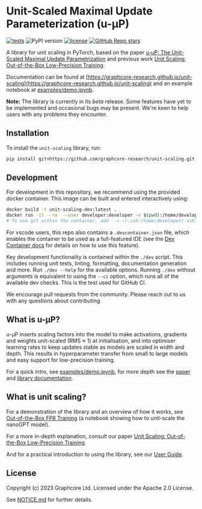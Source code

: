# Unit-Scaled Maximal Update Parameterization (u-μP)

[![tests](https://github.com/graphcore-research/unit-scaling/actions/workflows/ci.yaml/badge.svg)](https://github.com/graphcore-research/unit-scaling/actions/workflows/ci-public.yaml)
![PyPI version](https://img.shields.io/pypi/v/unit-scaling)
[![license](https://img.shields.io/badge/License-Apache%202.0-blue.svg)](https://github.com/graphcore-research/unit-scaling/blob/main/LICENSE)
[![GitHub Repo stars](https://img.shields.io/github/stars/graphcore-research/unit-scaling)](https://github.com/graphcore-research/unit-scaling/stargazers)

A library for unit scaling in PyTorch, based on the paper [u-μP: The Unit-Scaled Maximal Update Parametrization](https://arxiv.org/abs/2407.17465) and previous work [Unit Scaling: Out-of-the-Box Low-Precision Training](https://arxiv.org/abs/2303.11257).

Documentation can be found at
[https://graphcore-research.github.io/unit-scaling](https://graphcore-research.github.io/unit-scaling) and an example notebook at [examples/demo.ipynb](examples/demo.ipynb).

**Note:** The library is currently in its _beta_ release.
Some features have yet to be implemented and occasional bugs may be present.
We're keen to help users with any problems they encounter.

## Installation

To install the `unit-scaling` library, run:

```sh
pip install git+https://github.com/graphcore-research/unit-scaling.git
```

## Development

For development in this repository, we recommend using the provided docker container.
This image can be built and entered interactively using:

```sh
docker build -t unit-scaling-dev:latest .
docker run -it --rm  --user developer:developer -v $(pwd):/home/developer/unit-scaling unit-scaling-dev:latest
# To use git within the container, add `-v ~/.ssh:/home/developer/.ssh:ro -v ~/.gitconfig:/home/developer/.gitconfig:ro`.
```

For vscode users, this repo also contains a `.devcontainer.json` file, which enables the container to be used as a full-featured IDE (see the [Dev Container docs](https://code.visualstudio.com/docs/devcontainers/containers) for details on how to use this feature).

Key development functionality is contained within the `./dev` script. This includes running unit tests, linting, formatting, documentation generation and more. Run `./dev --help` for the available options. Running `./dev` without arguments is equivalent to using the `--ci` option, which runs all of the available dev checks. This is the test used for GitHub CI.

We encourage pull requests from the community. Please reach out to us with any questions about contributing.

## What is u-μP?

u-μP inserts scaling factors into the model to make activations, gradients and weights unit-scaled (RMS ≈ 1) at initialisation, and into optimiser learning rates to keep updates stable as models are scaled in width and depth. This results in hyperparameter transfer from small to large models and easy support for low-precision training.

For a quick intro, see [examples/demo.ipynb](examples/demo.ipynb), for more depth see the [paper](https://arxiv.org/abs/2407.17465) and [library documentation](https://graphcore-research.github.io/unit-scaling/).

## What is unit scaling?

For a demonstration of the library and an overview of how it works, see
[Out-of-the-Box FP8 Training](https://github.com/graphcore-research/out-of-the-box-fp8-training/blob/main/out_of_the_box_fp8_training.ipynb)
(a notebook showing how to unit-scale the nanoGPT model).

For a more in-depth explanation, consult our paper
[Unit Scaling: Out-of-the-Box Low-Precision Training](https://arxiv.org/abs/2303.11257).

And for a practical introduction to using the library, see our [User Guide](https://graphcore-research.github.io/unit-scaling/user_guide.html).

## License

Copyright (c) 2023 Graphcore Ltd. Licensed under the Apache 2.0 License.

See [NOTICE.md](NOTICE.md) for further details.
